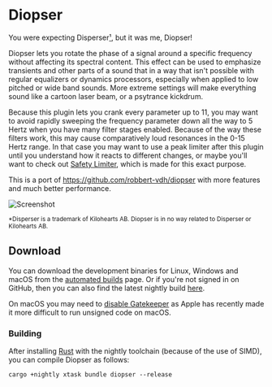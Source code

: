 # Diopser

You were expecting Disperser[¹](#disperser), but it was me, Diopser!

Diopser lets you rotate the phase of a signal around a specific frequency
without affecting its spectral content. This effect can be used to emphasize
transients and other parts of a sound that in a way that isn't possible with
regular equalizers or dynamics processors, especially when applied to low
pitched or wide band sounds. More extreme settings will make everything sound
like a cartoon laser beam, or a psytrance kickdrum.

Because this plugin lets you crank every parameter up to 11, you may want to
avoid rapidly sweeping the frequency parameter down all the way to 5 Hertz when
you have many filter stages enabled. Because of the way these filters work, this
may cause comparatively loud resonances in the 0-15 Hertz range. In that case
you may want to use a peak limiter after this plugin until you understand how it
reacts to different changes, or maybe you'll want to check out [Safety
Limiter](../safety_limiter), which is made for this exact purpose.

This is a port of https://github.com/robbert-vdh/diopser with more features and
much better performance.

![Screenshot](https://i.imgur.com/QLtHtQL.png)

<sup id="disperser">
  *Disperser is a trademark of Kilohearts AB. Diopser is in no way related to
  Disperser or Kilohearts AB.
</sup>

## Download

You can download the development binaries for Linux, Windows and macOS from the
[automated
builds](https://github.com/robbert-vdh/nih-plug/actions/workflows/build.yml?query=branch%3Amaster)
page. Or if you're not signed in on GitHub, then you can also find the latest nightly
build [here](https://nightly.link/robbert-vdh/nih-plug/workflows/build/master).

On macOS you may need to [disable
Gatekeeper](https://disable-gatekeeper.github.io/) as Apple has recently made it
more difficult to run unsigned code on macOS.

### Building

After installing [Rust](https://rustup.rs/) with the nightly toolchain (because
of the use of SIMD), you can compile Diopser as follows:

```shell
cargo +nightly xtask bundle diopser --release
```
